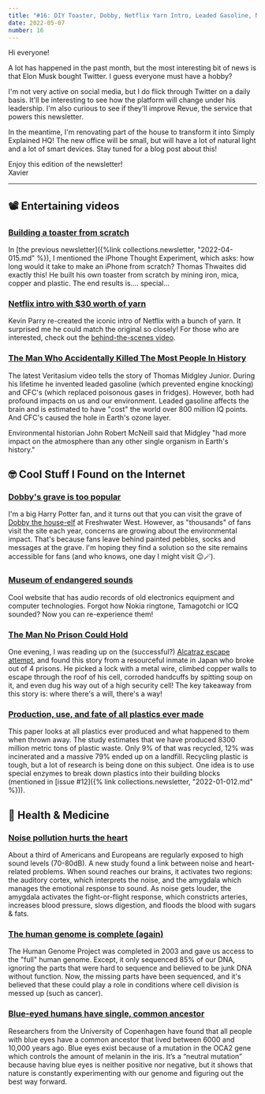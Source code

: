 ```yaml
---
title: "#16: DIY Toaster, Dobby, Netflix Yarn Intro, Leaded Gasoline, Noise Pollution, Human Genome, Leaded Gasoline, and more!"
date: 2022-05-07
number: 16
---
```


Hi everyone!

A lot has happened in the past month, but the most interesting bit of news is that Elon Musk bought Twitter. I guess everyone must have a hobby? 

I'm not very active on social media, but I do flick through Twitter on a daily basis. It'll be interesting to see how the platform will change under his leadership. I'm also curious to see if they'll improve Revue, the service that powers this newsletter.

In the meantime, I'm renovating part of the house to transform it into Simply Explained HQ! The new office will be small, but will have a lot of natural light and a lot of smart devices. Stay tuned for a blog post about this!

Enjoy this edition of the newsletter!  
Xavier

<!--more-->

---

## 📽 Entertaining videos
### [Building a toaster from scratch](https://www.youtube.com/watch?v=5ODzO7Lz_pw)
In [the previous newsletter]({%link collections.newsletter, "2022-04-015.md" %}), I mentioned the iPhone Thought Experiment, which asks: how long would it take to make an iPhone from scratch? Thomas Thwaites did exactly this! He built his own toaster from scratch by mining iron, mica, copper and plastic. The end results is.... special...

### [Netflix intro with $30 worth of yarn](https://twitter.com/kevinbparry/status/1517199587886387201)
Kevin Parry re-created the iconic intro of Netflix with a bunch of yarn. It surprised me he could match the original so closely! For those who are interested, check out the [behind-the-scenes video](https://www.youtube.com/watch?v=M1qj21eBzNc).


### [The Man Who Accidentally Killed The Most People In History](https://www.youtube.com/watch?v=IV3dnLzthDA)
The latest Veritasium video tells the story of Thomas Midgley Junior. During his lifetime he invented leaded gasoline (which prevented engine knocking) and CFC's (which replaced poisonous gases in fridges). However, both had profound impacts on us and our environment. Leaded gasoline affects the brain and is estimated to have "cost" the world over 800 million IQ points. And CFC's caused the hole in Earth's ozone layer.

Environmental historian John Robert McNeill said that Midgley "had more impact on the atmosphere than any other single organism in Earth's history." 



## 🤓 Cool Stuff I Found on the Internet

### [Dobby's grave is too popular](https://www.walesonline.co.uk/news/wales-news/dobbys-grave-freshwater-west-now-23744059)
I'm a big Harry Potter fan, and it turns out that you can visit the grave of [Dobby the house-elf](https://harrypotter.fandom.com/wiki/Dobby) at Freshwater West. However, as "thousands" of fans visit the site each year, concerns are growing about the environmental impact. That's because fans leave behind painted pebbles, socks and messages at the grave. I'm hoping they find a solution so the site remains accessible for fans (and who knows, one day I might visit 😉🪄).


### [Museum of endangered sounds](http://savethesounds.info/)
Cool website that has audio records of old electronics equipment and computer technologies. Forgot how Nokia ringtone, Tamagotchi or ICQ sounded? Now you can re-experience them!


### [The Man No Prison Could Hold](https://en.wikipedia.org/wiki/Yoshie_Shiratori)
One evening, I was reading up on the (successful?) [Alcatraz escape attempt](https://en.wikipedia.org/wiki/June_1962_Alcatraz_escape_attempt), and found this story from a resourceful inmate in Japan who broke out of 4 prisons. He picked a lock with a metal wire, climbed copper walls to escape through the roof of his cell, corroded handcuffs by spitting soup on it, and even dug his way out of a high security cell! The key takeaway from this story is: where there's a will, there's a way!


### [Production, use, and fate of all plastics ever made](https://pubmed.ncbi.nlm.nih.gov/28776036/)
This paper looks at all plastics ever produced and what happened to them when thrown away. The study estimates that we have produced 8300 million metric tons of plastic waste. Only 9% of that was recycled, 12% was incinerated and a massive 79% ended up on a landfill. Recycling plastic is tough, but a lot of research is being done on this subject. One idea is to use special enzymes to break down plastics into their building blocks (mentioned in [issue #12]({% link collections.newsletter, "2022-01-012.md" %})).


## 🏥 Health & Medicine
### [Noise pollution hurts the heart](https://knowablemagazine.org/article/health-disease/2021/how-noise-pollution-affects-heart-health)
About a third of Americans and Europeans are regularly exposed to high sound levels (70-80dB). A new study found a link between noise and heart-related problems. When sound reaches our brains, it activates two regions: the auditory cortex, which interprets the noise, and the amygdala which manages the emotional response to sound. As noise gets louder, the amygdala activates the fight-or-flight response, which constricts arteries, increases blood pressure, slows digestion, and floods the blood with sugars & fats.


### [The human genome is complete (again)](https://www.rockefeller.edu/news/32087-the-human-genome-is-at-long-last-complete/)
The Human Genome Project was completed in 2003 and gave us access to the "full" human genome. Except, it only sequenced 85% of our DNA, ignoring the parts that were hard to sequence and believed to be junk DNA without function. Now, the missing parts have been sequenced, and it's believed that these could play a role in conditions where cell division is messed up (such as cancer).


### [Blue-eyed humans have single, common ancestor](https://www.sciencedaily.com/releases/2008/01/080130170343.htm)
Researchers from the University of Copenhagen have found that all people with blue eyes have a common ancestor that lived between 6000 and 10,000 years ago. Blue eyes exist because of a mutation in the OCA2 gene which controls the amount of melanin in the iris. It’s a “neutral mutation” because having blue eyes is neither positive nor negative, but it shows that nature is constantly experimenting with our genome and figuring out the best way forward.


